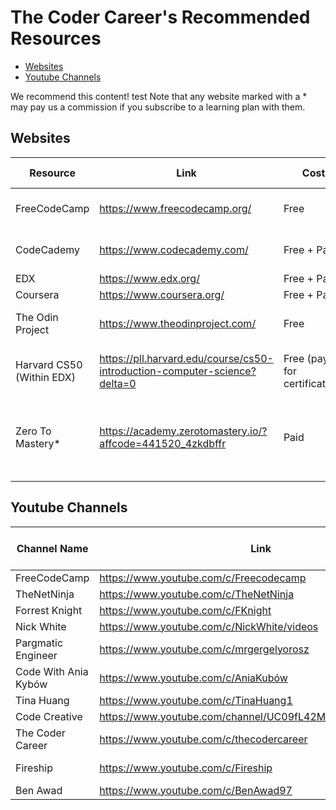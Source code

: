 # The Coder Career's Recommended Resources

-   [Websites](#websites)
-   [Youtube Channels](#youtube-channels)

We recommend this content! test
Note that any website marked with a * may pay us a commission if you subscribe to a learning plan with them.

## Websites

| Resource | Link | Cost | Languages Covered |
| --- | --- | --- | --- |
| FreeCodeCamp | https://www.freecodecamp.org/ | Free | HTML, CSS, Javascript |
| CodeCademy | https://www.codecademy.com/ | Free + Paid | HTML, CSS, Javascript |
| EDX | https://www.edx.org/ | Free + Paid | Python |
| Coursera | https://www.coursera.org/ | Free + Paid | Python |
| The Odin Project | https://www.theodinproject.com/ | Free | HTML, CSS, Javascript |
| Harvard CS50 (Within EDX) | https://pll.harvard.edu/course/cs50-introduction-computer-science?delta=0 | Free (pay for certification) | HTML, CSS, Javascript, Python, C |
| Zero To Mastery* | https://academy.zerotomastery.io/?affcode=441520_4zkdbffr | Paid | HTML, CSS, Javascript, Python, Typescript, Solidity |
|  |  |  |  |

## Youtube Channels

| Channel Name | Link | Focus | Languages/Areas Covered (if applicable) |
| --- | --- | --- | --- |
| FreeCodeCamp | https://www.youtube.com/c/Freecodecamp | Courses | Everything! |
| TheNetNinja | https://www.youtube.com/c/TheNetNinja | Courses | Everything! |
| Forrest Knight | https://www.youtube.com/c/FKnight | Careers |  |
| Nick White | https://www.youtube.com/c/NickWhite/videos | Careers | Javascript |
| Pargmatic Engineer | https://www.youtube.com/c/mrgergelyorosz | Careers |  |
| Code With Ania Kybów | https://www.youtube.com/c/AniaKubów | Courses/Tutorials | Javascript |
| Tina Huang | https://www.youtube.com/c/TinaHuang1 | Careers | Data Science |
| Code Creative | https://www.youtube.com/channel/UC09fL42MpkktKZWmWxYiDhw | Careers/Tutorials |  |
| The Coder Career | https://www.youtube.com/c/thecodercareer | Careers/Tutorials |  |
| Fireship | https://www.youtube.com/c/Fireship | News and Summaries |  |
| Ben Awad | https://www.youtube.com/c/BenAwad97 | Careers/Tutorials | Javascript |
